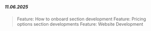 ##### 11.06.2025

> Feature: How to onboard section development
> Feature: Pricing options section developments
> Feature: Website Development

